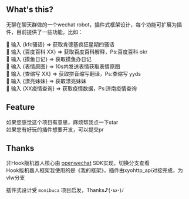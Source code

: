 ## What's this?

无聊在聊天群做的一个wechat robot，插件式框架设计，每个功能可扩展为插件，目前提供了一些功能，比如：

🚀 输入 {kfc骚话} => 获取肯德基疯狂星期四骚话  
🚀 输入 {百度百科 XX} => 获取百度百科解释，Ps:百度百科 okr  
🚀 输入 {摸鱼日记} => 获取摸鱼办日记  
🚀 输入 {表情原图} => 10s内发送表情获取表情原图  
🚀 输入 {查缩写 XX} => 获取拼音缩写翻译，Ps:查缩写 yyds  
🚀 输入 {漂亮妹妹} => 获取漂亮妹妹  
🚀 输入 {XX疫情查询} => 获取疫情数据，Ps:济南疫情查询  

## Feature

如果您感觉这个项目有意思，麻烦帮我点一下star  
如果您有好玩的插件想要开发，可以提交pr

## Thanks

非Hook版机器人核心由 [openwechat](https://github.com/eatmoreapple/openwechat) SDK实现，切换分支查看    
Hook版机器人框架我使用的是《我的框架》，插件由xyohttp_api对接完成，为vlw分支

插件式设计受 `monibuca` 项目启发，Thanks♪(･ω･)ﾉ
